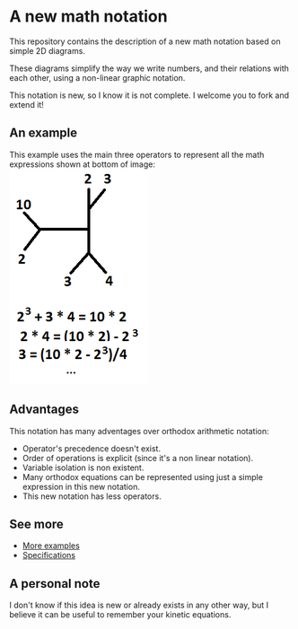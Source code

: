 A new math notation
===================
This repository contains the description of a new
math notation based on simple 2D diagrams.

These diagrams simplify the way we write numbers,
and their relations with each other, using a non-linear
graphic notation.

This notation is new, so I know it is not complete.
I welcome  you to fork and extend it!

An example
----------
This example uses the main three operators to represent
all the math expressions shown at bottom of image:
![An example](Graphics/front_example.png)

Advantages
----------
This notation has many adventages over orthodox
arithmetic notation:
* Operator's precedence doesn't exist.
* Order of operations is explicit (since it's
  a non linear notation).
* Variable isolation is non existent.
* Many orthodox equations can be represented using just a
  simple expression in this new notation.
* This new notation has less operators.

See more
--------
* [More examples](EXAMPLES.md)
* [Specifications](SPECIFICATION.md)

A personal note
---------------
I don't know if this idea is new or already exists in any
other way, but I believe it can be useful to remember your
kinetic equations.

